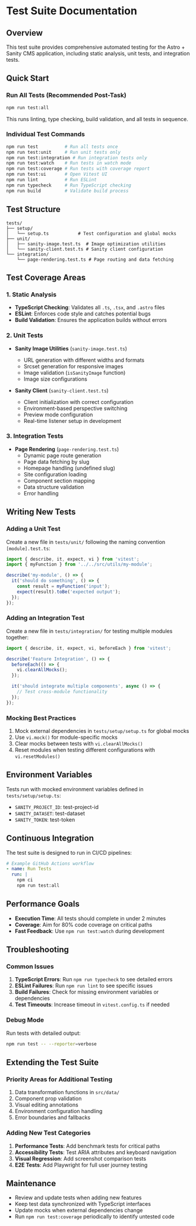# Test Suite Documentation

## Overview

This test suite provides comprehensive automated testing for the Astro + Sanity CMS application, including static analysis, unit tests, and integration tests.

## Quick Start

### Run All Tests (Recommended Post-Task)
```bash
npm run test:all
```
This runs linting, type checking, build validation, and all tests in sequence.

### Individual Test Commands
```bash
npm run test          # Run all tests once
npm run test:unit     # Run unit tests only
npm run test:integration # Run integration tests only
npm run test:watch    # Run tests in watch mode
npm run test:coverage # Run tests with coverage report
npm run test:ui       # Open Vitest UI
npm run lint          # Run ESLint
npm run typecheck     # Run TypeScript checking
npm run build         # Validate build process
```

## Test Structure

```
tests/
├── setup/
│   └── setup.ts           # Test configuration and global mocks
├── unit/
│   ├── sanity-image.test.ts  # Image optimization utilities
│   └── sanity-client.test.ts # Sanity client configuration
└── integration/
    └── page-rendering.test.ts # Page routing and data fetching
```

## Test Coverage Areas

### 1. Static Analysis
- **TypeScript Checking**: Validates all `.ts`, `.tsx`, and `.astro` files
- **ESLint**: Enforces code style and catches potential bugs
- **Build Validation**: Ensures the application builds without errors

### 2. Unit Tests
- **Sanity Image Utilities** (`sanity-image.test.ts`)
  - URL generation with different widths and formats
  - Srcset generation for responsive images
  - Image validation (`isSanityImage` function)
  - Image size configurations

- **Sanity Client** (`sanity-client.test.ts`)
  - Client initialization with correct configuration
  - Environment-based perspective switching
  - Preview mode configuration
  - Real-time listener setup in development

### 3. Integration Tests
- **Page Rendering** (`page-rendering.test.ts`)
  - Dynamic page route generation
  - Page data fetching by slug
  - Homepage handling (undefined slug)
  - Site configuration loading
  - Component section mapping
  - Data structure validation
  - Error handling

## Writing New Tests

### Adding a Unit Test
Create a new file in `tests/unit/` following the naming convention `[module].test.ts`:

```typescript
import { describe, it, expect, vi } from 'vitest';
import { myFunction } from '../../src/utils/my-module';

describe('my-module', () => {
  it('should do something', () => {
    const result = myFunction('input');
    expect(result).toBe('expected output');
  });
});
```

### Adding an Integration Test
Create a new file in `tests/integration/` for testing multiple modules together:

```typescript
import { describe, it, expect, vi, beforeEach } from 'vitest';

describe('Feature Integration', () => {
  beforeEach(() => {
    vi.clearAllMocks();
  });

  it('should integrate multiple components', async () => {
    // Test cross-module functionality
  });
});
```

### Mocking Best Practices
1. Mock external dependencies in `tests/setup/setup.ts` for global mocks
2. Use `vi.mock()` for module-specific mocks
3. Clear mocks between tests with `vi.clearAllMocks()`
4. Reset modules when testing different configurations with `vi.resetModules()`

## Environment Variables

Tests run with mocked environment variables defined in `tests/setup/setup.ts`:
- `SANITY_PROJECT_ID`: test-project-id
- `SANITY_DATASET`: test-dataset  
- `SANITY_TOKEN`: test-token

## Continuous Integration

The test suite is designed to run in CI/CD pipelines:

```yaml
# Example GitHub Actions workflow
- name: Run Tests
  run: |
    npm ci
    npm run test:all
```

## Performance Goals

- **Execution Time**: All tests should complete in under 2 minutes
- **Coverage**: Aim for 80% code coverage on critical paths
- **Fast Feedback**: Use `npm run test:watch` during development

## Troubleshooting

### Common Issues

1. **TypeScript Errors**: Run `npm run typecheck` to see detailed errors
2. **ESLint Failures**: Run `npm run lint` to see specific issues
3. **Build Failures**: Check for missing environment variables or dependencies
4. **Test Timeouts**: Increase timeout in `vitest.config.ts` if needed

### Debug Mode

Run tests with detailed output:
```bash
npm run test -- --reporter=verbose
```

## Extending the Test Suite

### Priority Areas for Additional Testing
1. Data transformation functions in `src/data/`
2. Component prop validation
3. Visual editing annotations
4. Environment configuration handling
5. Error boundaries and fallbacks

### Adding New Test Categories
1. **Performance Tests**: Add benchmark tests for critical paths
2. **Accessibility Tests**: Test ARIA attributes and keyboard navigation
3. **Visual Regression**: Add screenshot comparison tests
4. **E2E Tests**: Add Playwright for full user journey testing

## Maintenance

- Review and update tests when adding new features
- Keep test data synchronized with TypeScript interfaces
- Update mocks when external dependencies change
- Run `npm run test:coverage` periodically to identify untested code